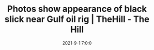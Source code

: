 ---
"title": "Photos show appearance of black slick near Gulf oil rig | TheHill - The Hill"
"date": "2021-9-1 7:0:0"
"feed_name": "GOOGLENEWS"
"feed_website": "https://news.google.com/search?q=drilling%2Bincident&hl=en-US&gl=US&ceid=US:en"
"feed_rss": "https://news.google.com/rss/search?q=drilling%2Bincident&hl=en-US&gl=US&ceid=US:en"
"link": "https://thehill.com/policy/energy-environment/570486-photos-show-appearance-of-black-slick-near-gulf-oil-rig"
"file": "_posts/2021-9-1-7-0-0_GOOGLENEWS_cf9d6cbf155fc46fb10c014a537fc8f8b8105430.md"
"accident": "1"
"drilling": "1"
"dead": "0"
"injured": "0"
---